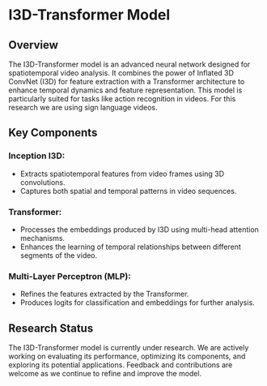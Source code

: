 # I3D-Transformer Model
## Overview
The I3D-Transformer model is an advanced neural network designed for spatiotemporal video analysis. It combines the power of Inflated 3D ConvNet (I3D) for feature extraction with a Transformer architecture to enhance temporal dynamics and feature representation. This model is particularly suited for tasks like action recognition in videos. For this research we are using sign language videos.

## Key Components
### Inception I3D:
- Extracts spatiotemporal features from video frames using 3D convolutions.
- Captures both spatial and temporal patterns in video sequences.

### Transformer:
- Processes the embeddings produced by I3D using multi-head attention mechanisms.
- Enhances the learning of temporal relationships between different segments of the video.

### Multi-Layer Perceptron (MLP):

- Refines the features extracted by the Transformer.
- Produces logits for classification and embeddings for further analysis.

## Research Status
The I3D-Transformer model is currently under research. We are actively working on evaluating its performance, optimizing its components, and exploring its potential applications. Feedback and contributions are welcome as we continue to refine and improve the model.
